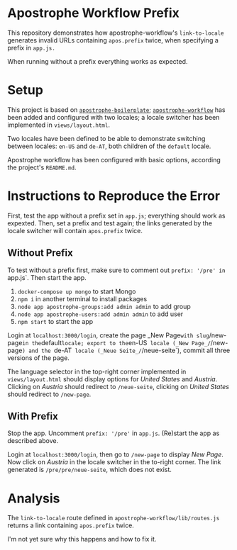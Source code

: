 # Apostrophe Workflow Prefix

This repository demonstrates how apostrophe-workflow's `link-to-locale` generates invalid URLs containing `apos.prefix` twice, when specifying a prefix in `app.js.`

When running without a prefix everything works as expected.

# Setup

This project is based on [`apostrophe-boilerplate`](https://github.com/apostrophecms/apostrophe-boilerplate); [`apostrophe-workflow`](https://github.com/apostrophecms/apostrophe-boilerplate) has been added and configured with two locales; a locale switcher has been implemented in `views/layout.html`.

Two locales have been defined to be able to demonstrate switching between locales: `en-US` and `de-AT`, both children of the `default` locale.

Apostrophe workflow has been configured with basic options, according the project's `README.md`.

# Instructions to Reproduce the Error

First, test the app without a prefix set in `app.js`; everything should work as expexted. Then, set a prefix and test again; the links generated by the locale switcher will contain `apos.prefix` twice.

## Without Prefix

To test without a prefix first, make sure to comment out `prefix: '/pre' in `app.js`. Then start the app.

1) `docker-compose up mongo` to start Mongo
2) `npm i` in another terminal to install packages
3) `node app apostrophe-groups:add admin admin` to add group
4) `node app apostrophe-users:add admin admin` to add user
5) `npm start` to start the app

Login at `localhost:3000/login`, create the page _New Page` with slug `/new-page` in the `default` locale; export to the `en-US` locale (_New Page_/`/new-page`) and the `de-AT` locale (_Neue Seite_/`/neue-seite`), commit all three versions of the page.

The language selector in the top-right corner implemented in `views/layout.html` should display options for _United States_ and _Austria_. Clicking on _Austria_ should redirect to `/neue-seite`, clicking on _United States_ should redirect to `/new-page`.

## With Prefix

Stop the app. Uncomment `prefix: '/pre'` in `app.js`. (Re)start the app as described above.

Login at `localhost:3000/login`, then go to `/new-page` to display _New Page_. Now click on _Austria_ in the locale switcher in the to-right corner. The link generated is `/pre/pre/neue-seite`, which does not exist.

# Analysis

The `link-to-locale` route defined in `apostrophe-workflow/lib/routes.js` returns a link containing `apos.prefix` twice.

I'm not yet sure why this happens and how to fix it.
